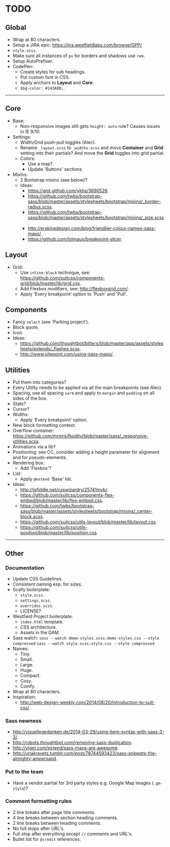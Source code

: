 # TODO

## Global

- Wrap at 80 characters.
- Setup a JIRA epic: <https://jira.westfieldlabs.com/browse/GPP/>
- `style.scss`.
- Make sure all instances of `px` for borders and shadows use `rem`.
- Setup AutoPrefixer.
- CodePen:
  - Create styles for sub headings.
  - Put custom font in CSS.
  - Apply anchors to **Layout** and **Core**.
  - `$bg-color: #143A8D;`.


---


## Core

- Base:
  - Non-responsive images still gets `height: auto` rule? Causes issues in IE 9/10.
- Settings:
  - Width/Grid push-pull toggles (Alec).
  - Rename `_layout.scss` to `_widths.scss` and move **Container** and **Grid** setting into their
    partials? And move the **Grid** toggles into grid partial.
  - Colors:
    - Use a map?.
    - Update 'Buttons' sections.
- Mixins:
  - 2 Bootstrap mixins (see below)?
  - Ideas:
    - <https://gist.github.com/ykhs/3690526>.
    - <https://github.com/twbs/bootstrap-sass/blob/master/assets/stylesheets/bootstrap/mixins/_border-radius.scss>.
    - <https://github.com/twbs/bootstrap-sass/blob/master/assets/stylesheets/bootstrap/mixins/_size.scss>.
    - <http://erskinedesign.com/blog/friendlier-colour-names-sass-maps/>.
    - <https://github.com/lolmaus/breakpoint-slicer>.

## Layout

- Grid:
  - Use `inline-block` technique, see: <https://github.com/suitcss/components-grid/blob/master/lib/grid.css>.
  - Add Flexbox modifiers, see: <http://flexboxgrid.com/>.
  - Apply 'Every breakpoint' option to 'Push' and 'Pull'.

## Components

- Fancy `select` (see 'Parking project').
- Block quote.
- Icon.
- Ideas:
  - <https://github.com/thoughtbot/bitters/blob/master/app/assets/stylesheets/extends/_flashes.scss>.
  - <http://www.sitepoint.com/using-sass-maps/>.

## Utilities

- Put them into categories?
- Every Utility needs to be applied via all the main breakpoints (see Alec).
- Spacing, use all spacing `var`s and apply to `margin` and `padding` on all sides of the box.
- State?
- Cursor?
- Widths:
  - Apply 'Every breakpoint' option.
- New block formatting context.
- Overflow container: <https://github.com/mrmrs/fluidity/blob/master/sass/_responsive-utilities.scss>.
- Animations via a lib?
- Positioning: see CC, consider adding a height paramater for alignment and for pseudo-elements.
- Rendering box:
  - Add 'Flexbox'?
- List:
  - Apply `@extend` 'Base' list.
- Ideas:
  - <http://jsfiddle.net/csswizardry/25741myb/>.
  - <https://github.com/suitcss/components-flex-embed/blob/master/lib/flex-embed.css>.
  - <https://github.com/twbs/bootstrap-sass/blob/master/assets/stylesheets/bootstrap/mixins/_center-block.scss>.
  - <https://github.com/suitcss/utils-layout/blob/master/lib/layout.css>.
  - <https://github.com/suitcss/utils-position/blob/master/lib/position.css>.


---


## Other

### Documentation

- Update CSS Guidelines.
- Consistent naming esp. for sizes.
- Scally boilerplate:
  - `style.scss`.
  - `settings.scss`.
  - `overrides.scss`.
  - LICENSE?
- Westfield Project boilerplate:
  - `index.html` template.
  - CSS architecture.
  - Assets in the DAM.
- Sass watch:
  `sass --watch demo-styles.scss:demo-styles.css --style compressed`
  `sass --watch style.scss:style.css --style compressed`
- Names:
  - Tiny.
  - Small.
  - Large.
  - Huge.
  - Compact.
  - Cosy.
  - Comfy.
- Wrap at 80 characters.
- Inspiration:
  - <http://web-design-weekly.com/2014/08/20/introduction-to-suit-css/>.

### Sass newness

- <http://visuellegedanken.de/2014-03-29/using-bem-syntax-with-sass-3-3/>.
- <http://robots.thoughtbot.com/removing-sass-duplication>.
- <http://viget.com/extend/sass-maps-are-awesome>.
- <http://unakravets.tumblr.com/post/78744593423/sass-snippets-the-almighty-ampersand>.

### Put to the team

- Have a vendor partial for 3rd party styles e.g. Google Map images (`.gm-style`)?

### Comment formatting rules

- 2 line breaks after page title comments.
- 4 line breaks between section heading comments.
- 2 line breaks between heading comments.
- No full stops after URL's.
- Full stop after everything except `//` comments and URL's.
- Bullet list for `@credit` references.